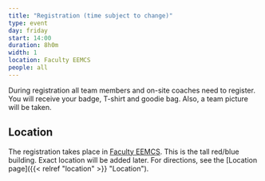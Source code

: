 ```yaml
---
title: "Registration (time subject to change)"
type: event
day: friday
start: 14:00
duration: 8h0m
width: 1
location: Faculty EEMCS
people: all
---
```


During registration all team members and on-site coaches need to register. You will receive your badge, T-shirt and goodie bag. Also, a team picture will be taken.

## Location
The registration takes place in [Faculty EEMCS](https://map.tudelftcampus.nl/poi/elektrotechniek-wiskunde-en-informatica-ewi/).
This is the tall red/blue building.
Exact location will be added later.
For directions, see the [Location page]({{< relref "location" >}} "Location").
